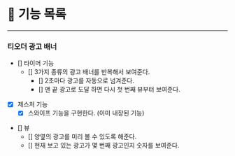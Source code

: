 # 📝 기능 목록

---

### 티오더 광고 배너
- [] 타이머 기능
  - [] 3가지 종류의 광고 배너를 반복해서 보여준다.
    - [] 2초마다 광고를 자동으로 넘겨준다.
    - [] 맨 끝 광고로 도달 하면 다시 첫 번째 뷰부터 보여준다.
  
- [x] 제스처 기능
  - [x] 스와이프 기능을 구현한다. (이미 내장된 기능)
  
- [] 뷰
  - [] 양옆의 광고를 미리 볼 수 있도록 해준다.
  - [] 현재 보고 있는 광고가 몇 번째 광고인지 숫자를 보여준다.
